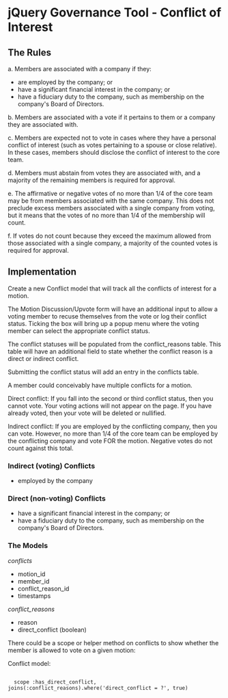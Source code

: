 # jQuery Governance Tool - Conflict of Interest

## The Rules

a. Members are associated with a company if they:

- are employed by the company; or
- have a significant financial interest in the company; or
- have a fiduciary duty to the company, such as membership on the company's Board of Directors.

b. Members are associated with a vote if it pertains to them or a company they are associated with.

c. Members are expected not to vote in cases where they have a personal conflict of interest (such as votes pertaining to a spouse or close relative). In these cases, members should disclose the conflict of interest to the core team.

d. Members must abstain from votes they are associated with, and a majority of the remaining members is required for approval.

e. The affirmative or negative votes of no more than 1/4 of the core team may be from members associated with the same company. This does not preclude excess members associated with a single company from voting, but it means that the votes of no more than 1/4 of the membership will count.

f. If votes do not count because they exceed the maximum allowed from those associated with a single company, a majority of the counted votes is required for approval.

## Implementation

Create a new Conflict model that will track all the conflicts of interest for a motion.

The Motion Discussion/Upvote form will have an additional input to allow a voting
member to recuse themselves from the vote or log their conflict status. Ticking
the box will bring up a popup menu where the voting member can select the appropriate
conflict status.

The conflict statuses will be populated from the conflict_reasons table. This
table will have an additional field to state whether the conflict reason is a
direct or indirect conflict.

Submitting the conflict status will add an entry in the conflicts table.

A member could conceivably have multiple conflicts for a motion.

Direct conflict: If you fall into the second or third conflict status, then you
cannot vote. Your voting actions will not appear on the page. If you have
already voted, then your vote will be deleted or nullified.

Indirect conflict: If you are employed by the conflicting company, then you
can vote. However, no more than 1/4 of the core team can be employed by the
conflicting company and vote FOR the motion. Negative votes do not count
against this total.

### Indirect (voting) Conflicts

- employed by the company

### Direct (non-voting) Conflicts

- have a significant financial interest in the company; or
- have a fiduciary duty to the company, such as membership on the company's
  Board of Directors.

### The Models

_conflicts_

* motion_id
* member_id
* conflict\_reason_id
* timestamps

_conflict\_reasons_

* reason
* direct_conflict (boolean)

There could be a scope or helper method on conflicts to show whether the member
is allowed to vote on a given motion:

Conflict model:
<pre><code>
  scope :has_direct_conflict, joins(:conflict_reasons).where('direct_conflict = ?', true)
</code></pre>
